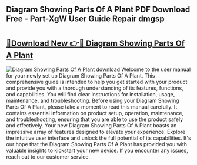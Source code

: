 ## Diagram Showing Parts Of A Plant PDF Download Free - Part-XgW User Guide Repair dmgsp

# <h2><a href="http://dfr8dli.blite.top/?on=Diagram+Showing+Parts+Of+A+Plant">🔗Download New 👉🔴 Diagram Showing Parts Of A Plant</a></h2>

[![Diagram Showing Parts Of A Plant download](https://i.imgur.com/lujVjoI.png)](http://dfr8dli.blite.top/?on=Diagram+Showing+Parts+Of+A+Plant)
Welcome to the user manual for your newly set up Diagram Showing Parts Of A Plant. This comprehensive guide is intended to help you get started with your product and provide you with a thorough understanding of its features, functions, and capabilities. You will find clear instructions for installation, usage, maintenance, and troubleshooting. Before using your Diagram Showing Parts Of A Plant, please take a moment to read this manual carefully. It contains essential information on product setup, operation, maintenance, and troubleshooting, ensuring that you are able to use the product safely and effectively. Your new Diagram Showing Parts Of A Plant boasts an impressive array of features designed to elevate your experience. Explore the intuitive user interface and unlock the full potential of its capabilities. It's our hope that the Diagram Showing Parts Of A Plant has provided you with valuable insights to kickstart your new device. If you encounter any issues, reach out to our customer service.
